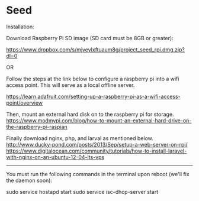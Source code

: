 # Seed

Installation:

Download Raspberry Pi SD image (SD card must be 8GB or greater):

https://www.dropbox.com/s/mjveylxftuaum8g/project_seed_rpi.dmg.zip?dl=0

OR

Follow the steps at the link below to configure a raspberry pi into a wifi access point. This will serve as a local offline server.

https://learn.adafruit.com/setting-up-a-raspberry-pi-as-a-wifi-access-point/overview

Then, mount an external hard disk on to the raspberry pi for storage.
https://www.modmypi.com/blog/how-to-mount-an-external-hard-drive-on-the-raspberry-pi-raspian

Finally download nginx, php, and larval as mentioned below.
http://www.ducky-pond.com/posts/2013/Sep/setup-a-web-server-on-rpi/
https://www.digitalocean.com/community/tutorials/how-to-install-laravel-with-nginx-on-an-ubuntu-12-04-lts-vps

***
You must run the following commands in the terminal upon reboot (we'll fix the daemon soon):

sudo service hostapd start
sudo service isc-dhcp-server start
